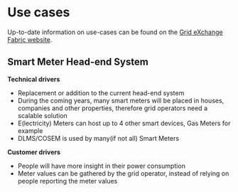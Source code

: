 <!--
SPDX-FileCopyrightText: Contributors to the GXF project

SPDX-License-Identifier: Apache-2.0
-->

# Use cases

Up-to-date information on use-cases can be found on the [Grid eXchange Fabric website](https://www.lfenergy.org/projects/gxf/).

## Smart Meter Head-end System

**Technical drivers**

* Replacement or addition to the current head-end system
* During the coming years, many smart meters will be placed in houses, companies and other properties, therefore grid operators need a scalable solution
* E\(lectricity\) Meters can host up to 4 other smart devices, Gas Meters for example
* DLMS/COSEM is used by many\(if not all\) Smart Meters

**Customer drivers**

* People will have more insight in their power consumption
* Meter values can be gathered by the grid operator, instead of relying on people reporting the meter values

